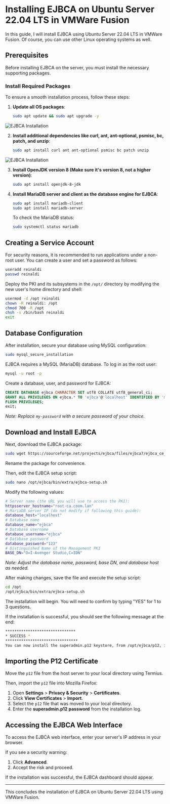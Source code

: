 # Installing EJBCA on Ubuntu Server 22.04 LTS in VMWare Fusion

In this guide, I will install EJBCA using Ubuntu Server 22.04 LTS in VMWare Fusion. Of course, you can use other Linux operating systems as well.

## Prerequisites
Before installing EJBCA on the server, you must install the necessary supporting packages.

### Install Required Packages
To ensure a smooth installation process, follow these steps:

1. **Update all OS packages**:
   ```bash
   sudo apt update && sudo apt upgrade -y
   ```
![EJBCA Installation](https://miro.medium.com/v2/resize:fit:1400/format:webp/1*D3LpYcdE7GbSbb7U8Fy4qQ.png)

2. **Install additional dependencies like curl, ant, ant-optional, psmisc, bc, patch, and unzip**:
   ```bash
   sudo apt install curl ant ant-optional psmisc bc patch unzip
   ```
![EJBCA Installation](https://miro.medium.com/v2/resize:fit:1400/format:webp/1*3VRpDtWdvB1mOpXf1Kp7OQ.png)

3. **Install OpenJDK version 8 (Make sure it's version 8, not a higher version)**:
   ```bash
   sudo apt install openjdk-8-jdk
   ```

   
4. **Install MariaDB server and client as the database engine for EJBCA**:
   ```bash
   sudo apt install mariadb-client
   sudo apt install mariadb-server
   ```
   To check the MariaDB status:
   ```bash
   sudo systemctl status mariadb
   ```

## Creating a Service Account
For security reasons, it is recommended to run applications under a non-root user. You can create a user and set a password as follows:
```bash
useradd reinaldi
passwd reinaldi
```
Deploy the PKI and its subsystems in the `/opt/` directory by modifying the new user's home directory and shell:
```bash
usermod -d /opt reinaldi
chown -R reinaldi: /opt
chmod 700 -R /opt
chsh -s /bin/bash reinaldi
exit
```

## Database Configuration
After installation, secure your database using MySQL configuration:
```bash
sudo mysql_secure_installation
```
EJBCA requires a MySQL (MariaDB) database. To log in as the root user:
```bash
mysql -u root -p
```
Create a database, user, and password for EJBCA:
```sql
CREATE DATABASE ejbca CHARACTER SET utf8 COLLATE utf8_general_ci;
GRANT ALL PRIVILEGES ON ejbca.* TO 'ejbca'@'localhost' IDENTIFIED BY 'my-password';
FLUSH PRIVILEGES;
exit;
```
*Note: Replace `my-password` with a secure password of your choice.*

## Download and Install EJBCA
Next, download the EJBCA package:
```bash
sudo wget https://sourceforge.net/projects/ejbca/files/ejbca7/ejbca_ce_7_4_3_2.zip
```
Rename the package for convenience.

Then, edit the EJBCA setup script:
```bash
sudo nano /opt/ejbca/bin/extra/ejbca-setup.sh
```
Modify the following values:
```bash
# Server name (the URL you will use to access the PKI):
httpsserver_hostname="root-ca.coom.lan"
# MariaDB server IP (do not modify if following this guide):
database_host="localhost"
# Database name
database_name="ejbca"
# Database username
database_username="ejbca"
# Database password
database_password="123"
# Distinguished Name of the Management PKI
BASE_DN="O=I-Avenger Studio,C=IDN"
```
*Note: Adjust the database name, password, base DN, and database host as needed.*

After making changes, save the file and execute the setup script:
```bash
cd /opt
/opt/ejbca/bin/extra/ejbca-setup.sh
```
The installation will begin. You will need to confirm by typing "YES" for 1 to 3 questions.

If the installation is successful, you should see the following message at the end:
```bash
*******************************
* SUCCESS *
********************************
You can now install the superadmin.p12 keystore, from /opt/ejbca/p12, in your web browser, using the password 531adeac084a9b08b9881f2b9c367561e3eac4fd
```

## Importing the P12 Certificate
Move the `p12` file from the host server to your local directory using Termius.

Then, import the `p12` file into Mozilla Firefox:
1. Open **Settings** > **Privacy & Security** > **Certificates**.
2. Click **View Certificates** > **Import**.
3. Select the `p12` file that was moved to your local directory.
4. Enter the **superadmin.p12 password** from the installation log.

## Accessing the EJBCA Web Interface
To access the EJBCA web interface, enter your server's IP address in your browser.

If you see a security warning:
1. Click **Advanced**.
2. Accept the risk and proceed.

If the installation was successful, the EJBCA dashboard should appear.

---

This concludes the installation of EJBCA on Ubuntu Server 22.04 LTS using VMWare Fusion.



